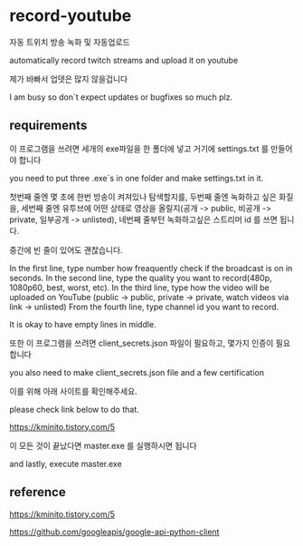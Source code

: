 # record-youtube
자동 트위치 방송 녹화 및 자동업로드

automatically record twitch streams and upload it on youtube

제가 바빠서 업뎃은 많지 않을겁니다

I am busy so don`t expect updates or bugfixes so much plz.

## requirements

이 프로그램을 쓰려면 세개의 exe파일을 한 폴더에 넣고 거기에 settings.txt 를 만들어야 합니다

you need to put three .exe`s in one folder and make settings.txt in it.

첫번째 줄엔 몇 초에 한번 방송이 켜져있나 탐색할지를, 
두번째 줄엔 녹화하고 싶은 화질을, 
세번째 줄엔 유투브에 어떤 상태로 영상을 올릴지(공개 -> public, 비공개 -> private, 일부공개 -> unlisted),
네번째 줄부턴 녹화하고싶은 스트리머 id 를 쓰면 됩니다.

중간에 빈 줄이 있어도 괜찮습니다.

In the first line, type number how freaquently check if the broadcast is on in seconds.
In the second line, type the quality you want to record(480p, 1080p60, best, worst, etc).
In the third line, type how the video will be uploaded on YouTube (public -> public, private -> private, watch videos via link -> unlisted)
From the fourth line, type channel id you want to record.

It is okay to have empty lines in middle.

또한 이 프로그램을 쓰려면 client_secrets.json 파일이 필요하고, 몇가지 인증이 필요합니다

you also need to make client_secrets.json file and a few certification

이를 위해 아래 사이트를 확인해주세요.

please check link below to do that.

https://kminito.tistory.com/5

이 모든 것이 끝났다면 master.exe 를 실행하시면 됩니다

and lastly, execute master.exe


## reference

https://kminito.tistory.com/5

https://github.com/googleapis/google-api-python-client
